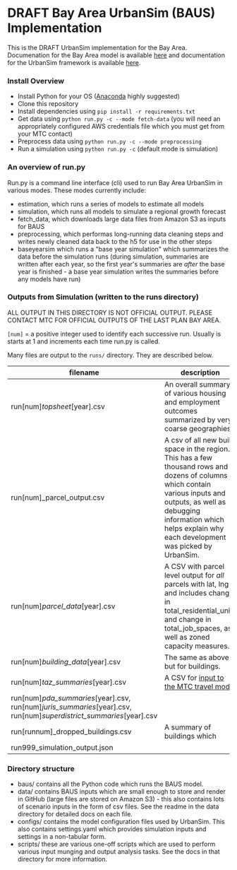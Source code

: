 DRAFT Bay Area UrbanSim (BAUS) Implementation
=======

This is the DRAFT UrbanSim implementation for the Bay Area. Documenation for the Bay Area model is available [here](http://data.mtc.ca.gov/bayarea_urbansim/) and documentation for the UrbanSim framework is available [here](https://udst.github.io/urbansim/).

### Install Overview

* Install Python for your OS ([Anaconda](https://www.continuum.io/downloads) highly suggested)
* Clone this repository
* Install dependencies using `pip install -r requirements.txt`
* Get data using `python run.py -c --mode fetch-data` (you will need an appropriately configured AWS credentials file which you must get from your MTC contact)
* Preprocess data using `python run.py -c --mode preprocessing`
* Run a simulation using `python run.py -c` (default mode is simulation)

### An overview of run.py
 
Run.py is a command line interface (cli) used to run Bay Area UrbanSim in various modes.  These modes currently include:

* estimation, which runs a series of models to estimate all models
* simulation, which runs all models to simulate a regional growth forecast
* fetch_data, which downloads large data files from Amazon S3 as inputs for BAUS
* preprocessing, which performas long-running data cleaning steps and writes newly cleaned data back to the h5 for use in the other steps
* baseyearsim which runs a "base year simulation" which summarizes the data before the simulation runs (during simulation, summaries are written after each year, so the first year's summaries are *after* the base year is finished - a base year simulation writes the summaries before any models have run)

### Outputs from Simulation (written to the runs directory)

ALL OUTPUT IN THIS DIRECTORY IS NOT OFFICIAL OUTPUT. PLEASE CONTACT MTC FOR OFFICIAL OUTPUTS OF THE LAST PLAN BAY AREA.

`[num]` = a positive integer used to identify each successive run.  Usually is starts at 1 and increments each time run.py is called.

Many files are output to the `runs/` directory. They are described below.

filename |description
----------------------------|-----------
run[num]_topsheet_[year].csv | An overall summary of various housing and employment outcomes summarized by very coarse geographies.
run[num]_parcel_output.csv 		| A csv of all new built space in the region.  This has a few thousand rows and dozens of columns which contain various inputs and outputs, as well as debugging information which helps explain why each development was picked by UrbanSim.
run[num]_parcel_data_[year].csv 			|A CSV with parcel level output for *all* parcels with lat, lng and includes change in total_residential_units and change in total_job_spaces, as well as zoned capacity measures.
run[num]_building_data_[year].csv 			|The same as above but for buildings.
run[num]_taz_summaries_[year].csv 			|A CSV for [input to the MTC travel model](http://analytics.mtc.ca.gov/foswiki/UrbanSimTwo/OutputToTravelModel)
run[num]_pda_summaries_[year].csv, run[num]_juris_summaries_[year].csv, run[num]_superdistrict_summaries_[year].csv | 
run[runnum]_dropped_buildings.csv     | A summary of buildings which 
run999_simulation_output.json | 


### Directory structure

* baus/ contains all the Python code which runs the BAUS model.
* data/ contains BAUS inputs which are small enough to store and render in GitHub (large files are stored on Amazon S3) - this also contains lots of scenario inputs in the form of csv files.  See the readme in the data directory for detailed docs on each file.
* configs/ contains the model configuration files used by UrbanSim.  This also contains settings.yaml which provides simulation inputs and settings in a non-tabular form. 
* scripts/ these are various one-off scripts which are used to perform various input munging and output analysis tasks.  See the docs in that directory for more information.
